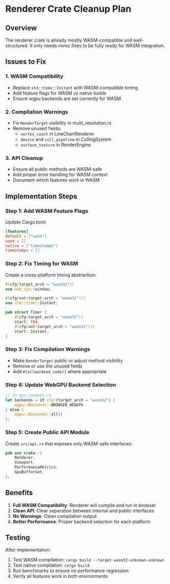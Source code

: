 # Renderer Crate Cleanup Plan

## Overview
The renderer crate is already mostly WASM-compatible and well-structured. It only needs minor fixes to be fully ready for WASM integration.

## Issues to Fix

### 1. **WASM Compatibility**
- Replace `std::time::Instant` with WASM-compatible timing
- Add feature flags for WASM vs native builds
- Ensure wgpu backends are set correctly for WASM

### 2. **Compilation Warnings**
- Fix `RenderTarget` visibility in multi_resolution.rs
- Remove unused fields:
  - `vertex_count` in LineChartRenderer
  - `device` and `cull_pipeline` in CullingSystem
  - `surface_texture` in RenderEngine

### 3. **API Cleanup**
- Ensure all public methods are WASM-safe
- Add proper error handling for WASM context
- Document which features work in WASM

## Implementation Steps

### Step 1: Add WASM Feature Flags
Update Cargo.toml:
```toml
[features]
default = ["wasm"]
wasm = []
native = ["timestamps"]
timestamps = []
```

### Step 2: Fix Timing for WASM
Create a cross-platform timing abstraction:
```rust
#[cfg(target_arch = "wasm32")]
use web_sys::window;

#[cfg(not(target_arch = "wasm32"))]
use std::time::Instant;

pub struct Timer {
    #[cfg(target_arch = "wasm32")]
    start: f64,
    #[cfg(not(target_arch = "wasm32"))]
    start: Instant,
}
```

### Step 3: Fix Compilation Warnings
- Make `RenderTarget` public or adjust method visibility
- Remove or use the unused fields
- Add `#[allow(dead_code)]` where appropriate

### Step 4: Update WebGPU Backend Selection
```rust
// In gpu_context.rs
let backends = if cfg!(target_arch = "wasm32") {
    wgpu::Backends::BROWSER_WEBGPU
} else {
    wgpu::Backends::all()
};
```

### Step 5: Create Public API Module
Create `src/api.rs` that exposes only WASM-safe interfaces:
```rust
pub use crate::{
    Renderer,
    Viewport,
    PerformanceMetrics,
    GpuBufferSet,
};
```

## Benefits

1. **Full WASM Compatibility**: Renderer will compile and run in browser
2. **Clean API**: Clear separation between internal and public interfaces
3. **No Warnings**: Clean compilation output
4. **Better Performance**: Proper backend selection for each platform

## Testing

After implementation:
1. Test WASM compilation: `cargo build --target wasm32-unknown-unknown`
2. Test native compilation: `cargo build`
3. Run benchmarks to ensure no performance regression
4. Verify all features work in both environments